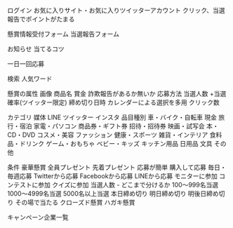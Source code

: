 ログイン
  お気に入りサイト・お気に入りツイッターアカウント
  クリック、当選報告でポイントがたまる

懸賞情報受付フォーム
当選報告フォーム

お知らせ
当てるコツ

一日一回応募

検索
  人気ワード


懸賞の属性
  画像
  商品名
  賞金
  詐欺報告があるか無いか
  応募方法
  当選人数
  +当選確率(ツイッター限定)
  締め切り日時
    カレンダーによる選択を多用
  クリック数

カテゴリ
  媒体
    LINE
    ツイッター
    インスタ
  品目種別
    車・バイク・自転車
    現金
    旅行・宿泊
    家電・パソコン
    商品券・ギフト券
    招待・招待券
    映画・試写会
    本・CD・DVD
    コスメ・美容
    ファッション
    健康・スポーツ
    雑貨・インテリア
    食料品・ドリンク
    ゲーム・おもちゃ
    ベビー・キッズ
    キッチン用品
    日用品
    文具
    その他
  
条件
  豪華懸賞
  全員プレゼント
  先着プレゼント
  応募が簡単
  購入して応募
  毎日・毎週応募
  Twitterから応募
  Facebookから応募
  LINEから応募
  モニターに参加
  コンテストに参加
  クイズに参加
  当選人数 - どこまで分けるか
    100〜999名当選
    1000〜4999名当選
    5000名以上当選
  本日締め切り
  明日締め切り
  明後日締め切り
  その場で当たる
  クローズド懸賞
  ハガキ懸賞

  
キャンペーン企業一覧